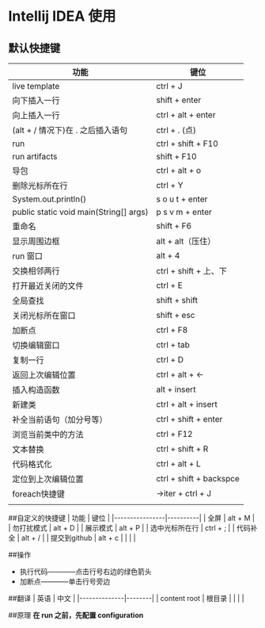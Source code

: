 # Intellij IDEA 使用

## 默认快捷键


|                  功能                  |           键位          |
|----------------------------------------|-------------------------|
| live template                          | ctrl + J                |
| 向下插入一行                           | shift + enter           |
| 向上插入一行                           | ctrl + alt + enter      |
| (alt + / 情况下)在 . 之后插入语句      | ctrl + .  (点)          |
| run                                    | ctrl + shift + F10      |
| run   artifacts                        | shift + F10             |
| 导包                                   | ctrl + alt + o          |
| 删除光标所在行                         | ctrl + Y                |
| System.out.println()                   | s o u t + enter         |
| public static void main(String[] args) | p s v m + enter         |
| 重命名                                 | shift + F6              |
| 显示周围边框                           | alt + alt（压住）       |
| run 窗口                               | alt + 4                 |
| 交换相邻两行                           | ctrl + shift + 上、下   |
| 打开最近关闭的文件                     | ctrl + E                |
| 全局查找                               | shift + shift           |
| 关闭光标所在窗口                       | shift + esc             |
| 加断点                                 | ctrl + F8               |
| 切换编辑窗口                           | ctrl + tab              |
| 复制一行                               | ctrl + D                |
| 返回上次编辑位置                       | ctrl + alt + ←          |
| 插入构造函数                           | alt + insert            |
| 新建类                                 | ctrl + alt + insert     |
| 补全当前语句（加分号等）               | ctrl + shift + enter    |
| 浏览当前类中的方法                     | ctrl + F12              |
| 文本替换                               | ctrl + shift + R        |
| 代码格式化                             | ctrl + alt + L          |
| 定位到上次编辑位置                     | ctrl + shift + backspce |
| foreach快捷键                          | ->iter + ctrl + J       |
|                                        |                         |

##自定义的快捷键
|      功能      |   键位   |
|----------------|----------|
| 全屏           | alt + M  |
| 勿打扰模式     | alt + D  |
| 展示模式       | alt + P  |
| 选中光标所在行 | ctrl + ; |
| 代码补全       | alt + /  |
| 提交到github   | alt + c  |
|                |          |


##操作
* 执行代码————点击行号右边的绿色箭头
* 加断点————单击行号旁边


##翻译
|     英语     |  中文  |
|--------------|--------|
| content root | 根目录 |
|              |        |

##原理
**在 run 之前，先配置 configuration**
